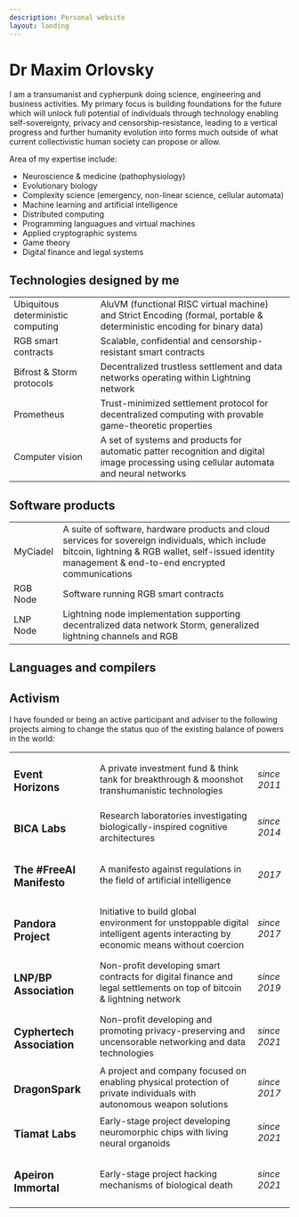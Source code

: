 ```yaml
---
description: Personal website
layout: landing
---
```


# Dr Maxim Orlovsky

I am a transumanist and cypherpunk doing science, engineering and business activities. My primary focus is building foundations for the future which will unlock full potential of individuals through technology enabling self-sovereignty, privacy and censorship-resistance, leading to a vertical progress and further humanity evolution into forms much outside of what current collectivistic human society can propose or allow.

Area of my expertise include:

* Neuroscience & medicine (pathophysiology)
* Evolutionary biology
* Complexity science (emergency, non-linear science, cellular automata)
* Machine learning and artificial intelligence
* Distributed computing
* Programming languagues and virtual machines
* Applied cryptographic systems
* Game theory
* Digital finance and legal systems

## Technologies designed by me

|                                    |                                                                                                                                         |
| ---------------------------------- | --------------------------------------------------------------------------------------------------------------------------------------- |
| Ubiquitous deterministic computing | AluVM (functional RISC virtual machine) and Strict Encoding (formal, portable & deterministic encoding for binary data)                 |
| RGB smart contracts                | Scalable, confidential and censorship-resistant smart contracts                                                                         |
| Bifrost & Storm protocols          | Decentralized trustless settlement and data networks operating within Lightning network                                                 |
| Prometheus                         | Trust-minimized settlement protocol for decentralized computing with provable game-theoretic properties                                 |
| Computer vision                    | A set of systems and products for automatic patter recognition and digital image processing using cellular automata and neural networks |

## Software products

|          |                                                                                                                                                                                                           |
| -------- | --------------------------------------------------------------------------------------------------------------------------------------------------------------------------------------------------------- |
| MyCiadel | A suite of software, hardware products and cloud services for sovereign individuals, which include bitcoin, lightning & RGB wallet, self-issued identity management & end-to-end encrypted communications |
| RGB Node | Software running RGB smart contracts                                                                                                                                                                      |
| LNP Node | Lightning node implementation supporting decentralized data network Storm, generalized lightning channels and RGB                                                                                         |

## Languages and compilers



## Activism

I have founded or being an active participant and adviser to the following projects aiming to change the status quo of the existing balance of powers in the world:

|                                 |                                                                                                                                  |              |
| ------------------------------- | -------------------------------------------------------------------------------------------------------------------------------- | ------------ |
| <h3>Event Horizons</h3>         | A private investment fund & think tank for breakthrough & moonshot transhumanistic technologies                                  | _since 2011_ |
| <h3>BICA Labs</h3>              | Research laboratories investigating biologically-inspired cognitive architectures                                                | _since 2014_ |
| <h3>The #FreeAI Manifesto</h3>  | A manifesto against regulations in the field of artificial intelligence                                                          | _2017_       |
| <h3>Pandora Project</h3>        | Initiative to build global environment for unstoppable digital intelligent agents interacting by economic means without coercion | _since 2017_ |
| <h3>LNP/BP Association</h3>     | Non-profit developing smart contracts for digital finance and legal settlements on top of bitcoin & lightning network            | _since 2019_ |
| <h3>Cyphertech Association</h3> | Non-profit developing and promoting privacy-preserving and uncensorable networking and data technologies                         | _since 2021_ |
| <h3>DragonSpark</h3>            | A project and company focused on enabling physical protection of private individuals with autonomous weapon solutions            | _since 2017_ |
| <h3>Tiamat Labs</h3>            | Early-stage project developing neuromorphic chips with living neural organoids                                                   | _since 2021_ |
| <h3>Apeiron Immortal</h3>       | Early-stage project hacking mechanisms of biological death                                                                       | _since 2021_ |

